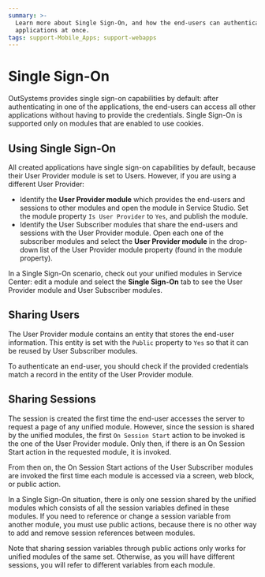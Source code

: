 ```yaml
---
summary: >-
  Learn more about Single Sign-On, and how the end-users can authenticate to all
  applications at once.
tags: support-Mobile_Apps; support-webapps
---
```


# Single Sign-On

OutSystems provides single sign-on capabilities by default: after authenticating in one of the applications, the end-users can access all other applications without having to provide the credentials. Single Sign-On is supported only on modules that are enabled to use cookies.

## Using Single Sign-On

All created applications have single sign-on capabilities by default, because their User Provider module is set to Users. However, if you are using a different User Provider:

* Identify the **User Provider module** which provides the end-users and sessions to other modules and open the module in Service Studio. Set the module property `Is User Provider` to `Yes`, and publish the module.
* Identify the User Subscriber modules that share the end-users and sessions with the User Provider module. Open each one of the subscriber modules and select the **User Provider module** in the drop-down list of the User Provider module property \(found in the module property\).

In a Single Sign-On scenario, check out your unified modules in Service Center: edit a module and select the **Single Sign-On** tab to see the User Provider module and User Subscriber modules.

## Sharing Users

The User Provider module contains an entity that stores the end-user information. This entity is set with the `Public` property to `Yes` so that it can be reused by User Subscriber modules.

To authenticate an end-user, you should check if the provided credentials match a record in the entity of the User Provider module.

## Sharing Sessions

The session is created the first time the end-user accesses the server to request a page of any unified module. However, since the session is shared by the unified modules, the first `On Session Start` action to be invoked is the one of the User Provider module. Only then, if there is an On Session Start action in the requested module, it is invoked.

From then on, the On Session Start actions of the User Subscriber modules are invoked the first time each module is accessed via a screen, web block, or public action.

In a Single Sign-On situation, there is only one session shared by the unified modules which consists of all the session variables defined in these modules. If you need to reference or change a session variable from another module, you must use public actions, because there is no other way to add and remove session references between modules.

Note that sharing session variables through public actions only works for unified modules of the same set. Otherwise, as you will have different sessions, you will refer to different variables from each module.

